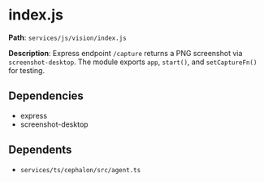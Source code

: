 # index.js

**Path**: `services/js/vision/index.js`

**Description**: Express endpoint `/capture` returns a PNG screenshot via `screenshot-desktop`. The module exports `app`, `start()`, and `setCaptureFn()` for testing.

## Dependencies
- express
- screenshot-desktop

## Dependents
- `services/ts/cephalon/src/agent.ts`
